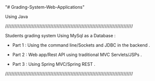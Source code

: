 "# Grading-System-Web-Applications" 

Using Java 

//////////////////////////////////////////////////////////////////////////////////

Students grading system Using MySql as a Database : 

- Part 1 : Using the command line/Sockets and JDBC in the backend .

- Part 2 : Web app/Rest API using traditional MVC Servlets/JSPs .

- Part 3 : Using Spring MVC/Spring REST .

//////////////////////////////////////////////////////////////////////////////////
